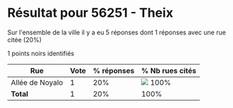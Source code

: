 # Résultat pour 56251 - Theix

Sur l'ensemble de la ville il y a eu 5 réponses dont 1 réponses avec une rue citée (20%)

1 points noirs identifiés

| Rue | Vote | % réponses | % Nb rues cités|
|-----|------|------------|----------------|
| Allée de Noyalo | 1 | 20% | <img src="../../img/bar_100.gif" />&nbsp;100%|
| **Total** | 1 | 20% | 100%|

